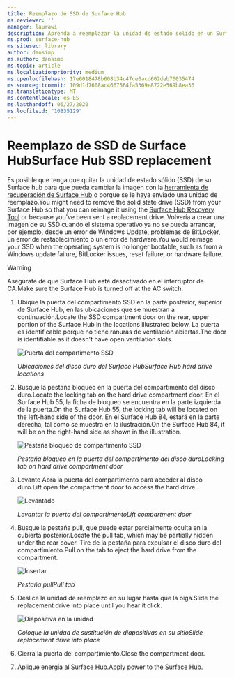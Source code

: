 ```yaml
---
title: Reemplazo de SSD de Surface Hub
ms.reviewer: ''
manager: laurawi
description: Aprenda a reemplazar la unidad de estado sólido en un Surface Hub.
ms.prod: surface-hub
ms.sitesec: library
author: dansimp
ms.author: dansimp
ms.topic: article
ms.localizationpriority: medium
ms.openlocfilehash: 17e6018478b608b34c47ce0acd602deb70035474
ms.sourcegitcommit: 109d1d7608ac4667564fa5369e8722e569b8ea36
ms.translationtype: MT
ms.contentlocale: es-ES
ms.lasthandoff: 06/27/2020
ms.locfileid: "10835129"
---
```

# <span data-ttu-id="75d64-103">Reemplazo de SSD de Surface Hub</span><span class="sxs-lookup"><span data-stu-id="75d64-103">Surface Hub SSD replacement</span></span>

<span data-ttu-id="75d64-104">Es posible que tenga que quitar la unidad de estado sólido (SSD) de su Surface hub para que pueda cambiar la imagen con la [herramienta de recuperación de Surface Hub](surface-hub-recovery-tool.md) o porque se le haya enviado una unidad de reemplazo.</span><span class="sxs-lookup"><span data-stu-id="75d64-104">You might need to remove the solid state drive (SSD) from your Surface Hub so that you can reimage it using the [Surface Hub Recovery Tool](surface-hub-recovery-tool.md) or because you've been sent a replacement drive.</span></span> <span data-ttu-id="75d64-105">Volvería a crear una imagen de su SSD cuando el sistema operativo ya no se pueda arrancar, por ejemplo, desde un error de Windows Update, problemas de BitLocker, un error de restablecimiento o un error de hardware.</span><span class="sxs-lookup"><span data-stu-id="75d64-105">You would reimage your SSD when the operating system is no longer bootable, such as from a Windows update failure, BitLocker issues, reset failure, or hardware failure.</span></span> 


>[!WARNING]
><span data-ttu-id="75d64-106">Asegúrate de que Surface Hub esté desactivado en el interruptor de CA.</span><span class="sxs-lookup"><span data-stu-id="75d64-106">Make sure the Surface Hub is turned off at the AC switch.</span></span>

1. <span data-ttu-id="75d64-107">Ubique la puerta del compartimento SSD en la parte posterior, superior de Surface Hub, en las ubicaciones que se muestran a continuación.</span><span class="sxs-lookup"><span data-stu-id="75d64-107">Locate the SSD compartment door on the rear, upper portion of the Surface Hub in the locations illustrated below.</span></span> <span data-ttu-id="75d64-108">La puerta es identificable porque no tiene ranuras de ventilación abiertas.</span><span class="sxs-lookup"><span data-stu-id="75d64-108">The door is identifiable as it doesn't have open ventilation slots.</span></span>

    ![Puerta del compartimento SSD](images/ssd-location.png)

    *<span data-ttu-id="75d64-110">Ubicaciones del disco duro del Surface Hub</span><span class="sxs-lookup"><span data-stu-id="75d64-110">Surface Hub hard drive locations</span></span>*

2. <span data-ttu-id="75d64-111">Busque la pestaña bloqueo en la puerta del compartimento del disco duro.</span><span class="sxs-lookup"><span data-stu-id="75d64-111">Locate the locking tab on the hard drive compartment door.</span></span> <span data-ttu-id="75d64-112">En el Surface Hub 55, la ficha de bloqueo se encuentra en la parte izquierda de la puerta.</span><span class="sxs-lookup"><span data-stu-id="75d64-112">On the Surface Hub 55, the locking tab will be located on the left-hand side of the door.</span></span> <span data-ttu-id="75d64-113">En el Surface Hub 84, estará en la parte derecha, tal como se muestra en la ilustración.</span><span class="sxs-lookup"><span data-stu-id="75d64-113">On the Surface Hub 84, it will be on the right-hand side as shown in the illustration.</span></span>

    ![Pestaña bloqueo de compartimento SSD](images/ssd-lock-tab.png)

    *<span data-ttu-id="75d64-115">Pestaña bloqueo en la puerta del compartimento del disco duro</span><span class="sxs-lookup"><span data-stu-id="75d64-115">Locking tab on hard drive compartment door</span></span>*

3. <span data-ttu-id="75d64-116">Levante Abra la puerta del compartimento para acceder al disco duro.</span><span class="sxs-lookup"><span data-stu-id="75d64-116">Lift open the compartment door to access the hard drive.</span></span>

    ![Levantado](images/ssd-lift-door.png)

    *<span data-ttu-id="75d64-118">Levantar la puerta del compartimento</span><span class="sxs-lookup"><span data-stu-id="75d64-118">Lift compartment door</span></span>*

4. <span data-ttu-id="75d64-119">Busque la pestaña pull, que puede estar parcialmente oculta en la cubierta posterior.</span><span class="sxs-lookup"><span data-stu-id="75d64-119">Locate the pull tab, which may be partially hidden under the rear cover.</span></span> <span data-ttu-id="75d64-120">Tire de la pestaña para expulsar el disco duro del compartimiento.</span><span class="sxs-lookup"><span data-stu-id="75d64-120">Pull on the tab to eject the hard drive from the compartment.</span></span>

    ![Insertar](images/ssd-pull-tab.png)

    *<span data-ttu-id="75d64-122">Pestaña pull</span><span class="sxs-lookup"><span data-stu-id="75d64-122">Pull tab</span></span>*

5. <span data-ttu-id="75d64-123">Deslice la unidad de reemplazo en su lugar hasta que la oiga.</span><span class="sxs-lookup"><span data-stu-id="75d64-123">Slide the replacement drive into place until you hear it click.</span></span>

    ![Diapositiva en la unidad](images/ssd-click.png)
    
    *<span data-ttu-id="75d64-125">Coloque la unidad de sustitución de diapositivas en su sitio</span><span class="sxs-lookup"><span data-stu-id="75d64-125">Slide replacement drive into place</span></span>*

6. <span data-ttu-id="75d64-126">Cierra la puerta del compartimiento.</span><span class="sxs-lookup"><span data-stu-id="75d64-126">Close the compartment door.</span></span>

7. <span data-ttu-id="75d64-127">Aplique energía al Surface Hub.</span><span class="sxs-lookup"><span data-stu-id="75d64-127">Apply power to the Surface Hub.</span></span>
